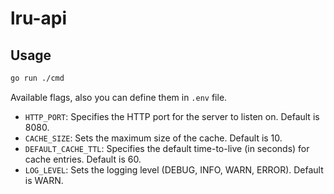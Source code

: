 # lru-api

## Usage

```sh
go run ./cmd
```

Available flags, also you can define them in `.env` file.

- `HTTP_PORT`: Specifies the HTTP port for the server to listen on. Default is 8080.
- `CACHE_SIZE`: Sets the maximum size of the cache. Default is 10.
- `DEFAULT_CACHE_TTL`: Specifies the default time-to-live (in seconds) for cache entries. Default is 60.
- `LOG_LEVEL`: Sets the logging level (DEBUG, INFO, WARN, ERROR). Default is WARN.